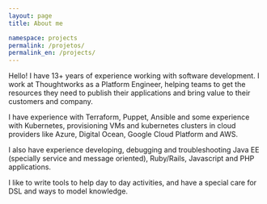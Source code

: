 ```yaml
---
layout: page
title: About me

namespace: projects
permalink: /projetos/
permalink_en: /projects/
---
```


Hello! I have 13+ years of experience working with software development. I work at Thoughtworks as a Platform Engineer, helping teams to get the resources they need to publish their applications and bring value to their customers and company.

I have experience with Terraform, Puppet, Ansible and some experience with Kubernetes, provisioning VMs and kubernetes clusters in cloud providers like Azure, Digital Ocean, Google Cloud Platform and AWS.

I also have experience developing, debugging and troubleshooting Java EE (specially service and message oriented), Ruby/Rails, Javascript and PHP applications.

I like to write tools to help day to day activities, and have a special care for DSL and ways to model knowledge.
